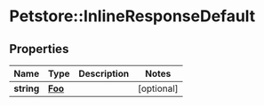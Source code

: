 # Petstore::InlineResponseDefault

## Properties
Name | Type | Description | Notes
------------ | ------------- | ------------- | -------------
**string** | [**Foo**](Foo.md) |  | [optional] 


